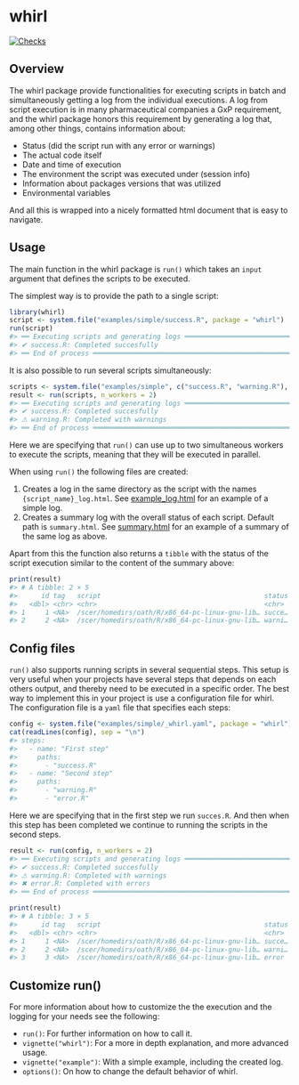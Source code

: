 
<!-- README.md is generated from README.Rmd. Please edit that file -->

# whirl

<!-- badges: start -->

[![Checks](https://github.com/NovoNordisk-OpenSource/whirl/actions/workflows/check_and_co.yaml/badge.svg)](https://github.com/NovoNordisk-OpenSource/whirl/actions/workflows/check_and_co.yaml)

<!-- badges: end -->

## Overview

The whirl package provide functionalities for executing scripts in batch
and simultaneously getting a log from the individual executions. A log
from script execution is in many pharmaceutical companies a GxP
requirement, and the whirl package honors this requirement by generating
a log that, among other things, contains information about:

- Status (did the script run with any error or warnings)
- The actual code itself
- Date and time of execution
- The environment the script was executed under (session info)
- Information about packages versions that was utilized
- Environmental variables

And all this is wrapped into a nicely formatted html document that is
easy to navigate.

## Usage

The main function in the whirl package is `run()` which takes an `input`
argument that defines the scripts to be executed.

The simplest way is to provide the path to a single script:

``` r
library(whirl)
script <- system.file("examples/simple/success.R", package = "whirl")
run(script)
#> ══ Executing scripts and generating logs ═══════════════════════════════════════
#> ✔ success.R: Completed succesfully
#> ══ End of process ══════════════════════════════════════════════════════════════
```

It is also possible to run several scripts simultaneously:

``` r
scripts <- system.file("examples/simple", c("success.R", "warning.R"), package = "whirl")
result <- run(scripts, n_workers = 2)
#> ══ Executing scripts and generating logs ═══════════════════════════════════════
#> ✔ success.R: Completed succesfully
#> ⚠ warning.R: Completed with warnings
#> ══ End of process ══════════════════════════════════════════════════════════════
```

Here we are specifying that `run()` can use up to two simultaneous
workers to execute the scripts, meaning that they will be executed in
parallel.

When using `run()` the following files are created:

1.  Creates a log in the same directory as the script with the names
    `{script_name}_log.html`. See
    [example_log.html](https://novonordisk-opensource.github.io/whirl/articles/example_log.html)
    for an example of a simple log.
2.  Creates a summary log with the overall status of each script.
    Default path is `summary.html`. See
    [summary.html](https://novonordisk-opensource.github.io/whirl/articles/summary.html)
    for an example of a summary of the same log as above.

Apart from this the function also returns a `tibble` with the status of
the script execution similar to the content of the summary above:

``` r
print(result)
#> # A tibble: 2 × 5
#>      id tag   script                                         status result      
#>   <dbl> <chr> <chr>                                          <chr>  <list>      
#> 1     1 <NA>  /scer/homedirs/oath/R/x86_64-pc-linux-gnu-lib… succe… <named list>
#> 2     2 <NA>  /scer/homedirs/oath/R/x86_64-pc-linux-gnu-lib… warni… <named list>
```

## Config files

`run()` also supports running scripts in several sequential steps. This
setup is very useful when your projects have several steps that depends
on each others output, and thereby need to be executed in a specific
order. The best way to implement this in your project is use a
configuration file for whirl. The configuration file is a `yaml` file
that specifies each steps:

``` r
config <- system.file("examples/simple/_whirl.yaml", package = "whirl") 
cat(readLines(config), sep = "\n")
#> steps:
#>   - name: "First step"
#>     paths:
#>       - "success.R"
#>   - name: "Second step"
#>     paths:
#>       - "warning.R"
#>       - "error.R"
```

Here we are specifying that in the first step we run `succes.R`. And
then when this step has been completed we continue to running the
scripts in the second steps.

``` r
result <- run(config, n_workers = 2)
#> ══ Executing scripts and generating logs ═══════════════════════════════════════
#> ✔ success.R: Completed succesfully
#> ⚠ warning.R: Completed with warnings
#> ✖ error.R: Completed with errors
#> ══ End of process ══════════════════════════════════════════════════════════════
```

``` r
print(result)
#> # A tibble: 3 × 5
#>      id tag   script                                         status result      
#>   <dbl> <chr> <chr>                                          <chr>  <list>      
#> 1     1 <NA>  /scer/homedirs/oath/R/x86_64-pc-linux-gnu-lib… succe… <named list>
#> 2     2 <NA>  /scer/homedirs/oath/R/x86_64-pc-linux-gnu-lib… warni… <named list>
#> 3     3 <NA>  /scer/homedirs/oath/R/x86_64-pc-linux-gnu-lib… error  <named list>
```

## Customize run()

For more information about how to customize the the execution and the
logging for your needs see the following:

- `run()`: For further information on how to call it.
- `vignette("whirl")`: For a more in depth explanation, and more
  advanced usage.
- `vignette("example")`: With a simple example, including the created
  log.
- `options()`: On how to change the default behavior of whirl.
